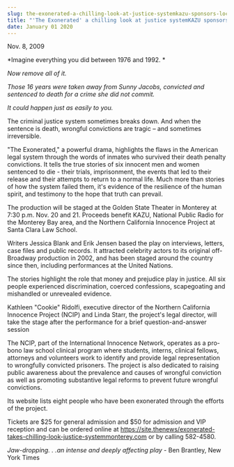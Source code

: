 ```yaml
---
slug: the-exonerated-a-chilling-look-at-justice-systemkazu-sponsors-local-production
title: "'The Exonerated' a chilling look at justice systemKAZU sponsors local production"
date: January 01 2020
---
```


  
<p>Nov. 8, 2009</p>
<p>*Imagine everything you did between 1976 and 1992. *</p>
<p><em>Now remove all of it.</em></p>
<p>
  <em
    >Those 16 years were taken away from Sunny Jacobs, convicted and sentenced
    to death for a crime she did not commit.</em
  >
</p>
<p><em>It could happen just as easily to you.</em></p>
<p>
  The criminal justice system sometimes breaks down. And when the sentence is
  death, wrongful convictions are tragic – and sometimes irreversible.
</p>
<p>
  "The Exonerated," a powerful drama, highlights the flaws in the American legal
  system through the words of inmates who survived their death penalty
  convictions. It tells the true stories of six innocent men and women sentenced
  to die - their trials, imprisonment, the events that led to their release and
  their attempts to return to a normal life. Much more than stories of how the
  system failed them, it's evidence of the resilience of the human spirit, and
  testimony to the hope that truth can prevail.
</p>
<p>
  The production will be staged at the Golden State Theater in Monterey at 7:30
  p.m. Nov. 20 and 21. Proceeds benefit KAZU, National Public Radio for the
  Monterey Bay area, and the Northern California Innocence Project at Santa
  Clara Law School.
</p>
<p>
  Writers Jessica Blank and Erik Jensen based the play on interviews, letters,
  case files and public records. It attracted celebrity actors to its original
  off-Broadway production in 2002, and has been staged around the country since
  then, including performances at the United Nations.
</p>
<p>
  The stories highlight the role that money and prejudice play in justice. All
  six people experienced discrimination, coerced confessions, scapegoating and
  mishandled or unrevealed evidence.
</p>
<p>
  Kathleen "Cookie" Ridolfi, executive director of the Northern California
  Innocence Project (NCIP) and Linda Starr, the project's legal director, will
  take the stage after the performance for a brief question-and-answer session
</p>
<p>
  The NCIP, part of the International Innocence Network, operates as a pro-bono
  law school clinical program where students, interns, clinical fellows,
  attorneys and volunteers work to identify and provide legal representation to
  wrongfully convicted prisoners. The project is also dedicated to raising
  public awareness about the prevalence and causes of wrongful conviction as
  well as promoting substantive legal reforms to prevent future wrongful
  convictions.
</p>
<p>
  Its website lists eight people who have been exonerated through the efforts of
  the project.
</p>
<p>
  Tickets are $25 for general admission and $50 for admission and VIP reception
  and can be ordered online at
  <a
    href="https://site.thenews/exonerated-takes-chilling-look-justice-systemmonterey.com/"
    >https://site.thenews/exonerated-takes-chilling-look-justice-systemmonterey.com</a
  >
  or by calling 582-4580.
</p>
<p>
  <em>Jaw-dropping. . .an intense and deeply affecting play</em> - Ben Brantley,
  New York Times
</p>
<p></p>
<p></p>
<p></p>
 
